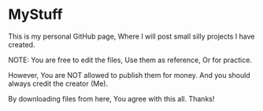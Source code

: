 # MyStuff
This is my personal GitHub page, Where I will post small silly projects I have created.



NOTE:
You are free to edit the files, Use them as reference, Or for practice.

However, You are NOT allowed to publish them for money.
And you should always credit the creator (Me).

By downloading files from here, You agree with this all.
Thanks!
